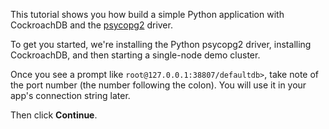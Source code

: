 This tutorial shows you how build a simple Python application with CockroachDB and the [psycopg2](https://www.psycopg.org/docs/) driver.

To get you started, we're installing the Python psycopg2 driver, installing CockroachDB, and then starting a single-node demo cluster.

Once you see a prompt like `root@127.0.0.1:38807/defaultdb>`, take note of the port number (the number following the colon). You will use it in your app's connection string later.

Then click **Continue**.
